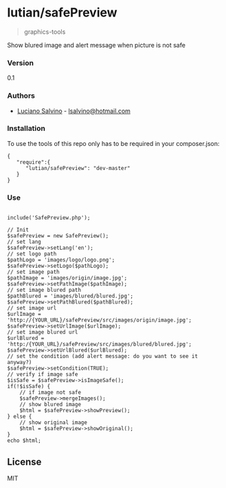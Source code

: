 
# lutian/safePreview

> graphics-tools


Show blured image and alert message when picture is not safe


### Version
0.1

### Authors

* [Luciano Salvino] - <lsalvino@hotmail.com>


### Installation

To use the tools of this repo only has to be required in your composer.json:

```
{
   "require":{
      "lutian/safePreview": "dev-master"
   }
}
```


### Use

```

include('SafePreview.php');

// Init
$safePreview = new SafePreview();
// set lang
$safePreview->setLang('en');
// set logo path
$pathLogo = 'images/logo/logo.png';
$safePreview->setLogo($pathLogo);
// set image path
$pathImage = 'images/origin/image.jpg';
$safePreview->setPathImage($pathImage);
// set image blured path
$pathBlured = 'images/blured/blured.jpg';
$safePreview->setPathBlured($pathBlured);
// set image url
$urlImage = 'http://{YOUR_URL}/safePreview/src/images/origin/image.jpg';
$safePreview->setUrlImage($urlImage);
// set image blured url
$urlBlured = 'http:/{YOUR_URL}/safePreview/src/images/blured/blured.jpg';
$safePreview->setUrlBlured($urlBlured);
// set the condition (add alert message: do you want to see it anyway?)
$safePreview->setCondition(TRUE);
// verify if image safe
$isSafe = $safePreview->isImageSafe();
if(!$isSafe) {
	// if image not safe
	$safePreview->mergeImages();
	// show blured image
	$html = $safePreview->showPreview();
} else {
	// show original image
	$html = $safePreview->showOriginal();
}
echo $html;

```


License
----

MIT


[Luciano Salvino]:http://mueveloz.com/


